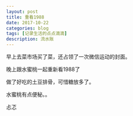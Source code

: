 ```yaml
---
layout: post
title: 重看1988
date: 2017-10-22
categories: blog
tags: [记录生活的点点滴滴]
description: 流水账
---
```


早上去菜市场买了菜，还占领了一次微信运动的封面。

晚上跟水蜜桃一起重新看1988了

做了好吃的土豆排骨，可惜糖放多了。

水蜜桃有点便秘。。

忐忑

